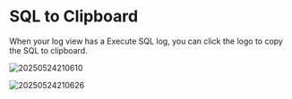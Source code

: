 # SQL to Clipboard

When your log view has a Execute SQL log, you can click the logo to copy the SQL to clipboard.

![20250524210610](https://s2.loli.net/2025/05/24/vGTFCc5Kb8dJIwu.png)

![20250524210626](https://s2.loli.net/2025/05/24/5G2VKCODxfejXwp.png)